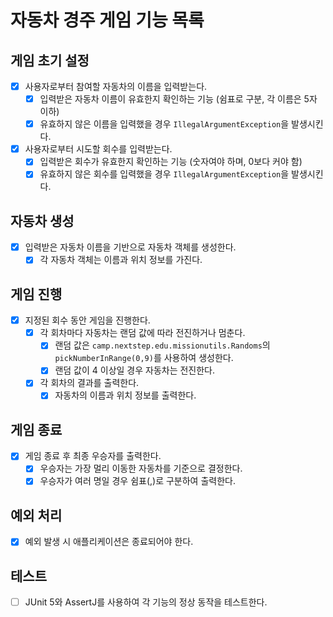 # 자동차 경주 게임 기능 목록

## 게임 초기 설정
- [x] 사용자로부터 참여할 자동차의 이름을 입력받는다.
    - [x] 입력받은 자동차 이름이 유효한지 확인하는 기능 (쉼표로 구분, 각 이름은 5자 이하)
    - [x] 유효하지 않은 이름을 입력했을 경우 `IllegalArgumentException`을 발생시킨다.
- [x] 사용자로부터 시도할 회수를 입력받는다.
    - [x] 입력받은 회수가 유효한지 확인하는 기능 (숫자여야 하며, 0보다 커야 함)
    - [x] 유효하지 않은 회수를 입력했을 경우 `IllegalArgumentException`을 발생시킨다.

## 자동차 생성
- [x] 입력받은 자동차 이름을 기반으로 자동차 객체를 생성한다.
    - [x] 각 자동차 객체는 이름과 위치 정보를 가진다.

## 게임 진행
- [x] 지정된 회수 동안 게임을 진행한다.
    - [x] 각 회차마다 자동차는 랜덤 값에 따라 전진하거나 멈춘다.
        - [x] 랜덤 값은 `camp.nextstep.edu.missionutils.Randoms`의 `pickNumberInRange(0,9)`를 사용하여 생성한다.
        - [x] 랜덤 값이 4 이상일 경우 자동차는 전진한다.
    - [x] 각 회차의 결과를 출력한다.
        - [x] 자동차의 이름과 위치 정보를 출력한다.

## 게임 종료
- [x] 게임 종료 후 최종 우승자를 출력한다.
    - [x] 우승자는 가장 멀리 이동한 자동차를 기준으로 결정한다.
    - [x] 우승자가 여러 명일 경우 쉼표(,)로 구분하여 출력한다.

## 예외 처리
- [x] 예외 발생 시 애플리케이션은 종료되어야 한다.

## 테스트
- [ ] JUnit 5와 AssertJ를 사용하여 각 기능의 정상 동작을 테스트한다.
